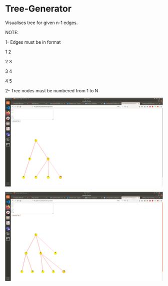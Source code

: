 # Tree-Generator

Visualises tree for given n-1 edges.

NOTE:

1- Edges must be in format

1 2

2 3

3 4

4 5

2- Tree nodes must be numbered from 1 to N 


![Sample screenshot 1](https://github.com/Ankit-Kumar-Mishra/Tree-Generator/blob/master/Screenshot%20from%202020-07-26%2001-57-13.png)

![Sample screenshot 2](https://github.com/Ankit-Kumar-Mishra/Tree-Generator/blob/master/Screenshot%20from%202020-07-26%2001-57-43.png)
